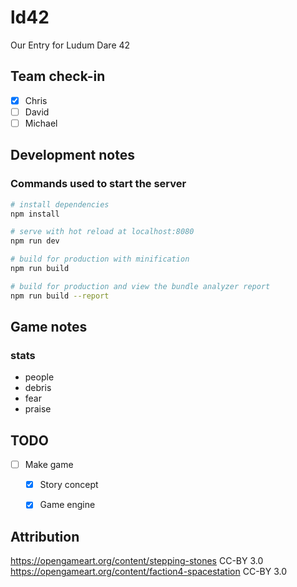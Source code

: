 # ld42
Our Entry for Ludum Dare 42

## Team check-in

  * [x] Chris
  * [ ] David
  * [ ] Michael

## Development notes

### Commands used to start the server

``` bash
# install dependencies
npm install

# serve with hot reload at localhost:8080
npm run dev

# build for production with minification
npm run build

# build for production and view the bundle analyzer report
npm run build --report
```

## Game notes

### stats

  * people
  * debris
  * fear
  * praise


## TODO

  * [ ] Make game
    * [x] Story concept
    * [x] Game engine


## Attribution

https://opengameart.org/content/stepping-stones CC-BY 3.0
https://opengameart.org/content/faction4-spacestation CC-BY 3.0

